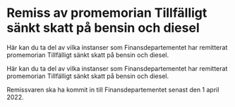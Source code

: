 # Remiss av promemorian Tillfälligt sänkt skatt på bensin och diesel

Här kan du ta del av vilka instanser som Finansdepartementet har remitterat promemorian Tillfälligt sänkt skatt på bensin och diesel.

Här kan du ta del av vilka instanser som Finansdepartementet har remitterat promemorian Tillfälligt sänkt skatt på bensin och diesel.

Remissvaren ska ha kommit in till Finansdepartementet senast den 1 april 2022.
